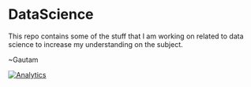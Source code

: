 # DataScience

This repo contains some of the stuff that I am working on related to data science to increase my understanding on the subject. 

~Gautam


[![Analytics](https://ga-beacon.appspot.com/UA-78243969-2/readme)](https://github.com/igrigorik/ga-beacon)
